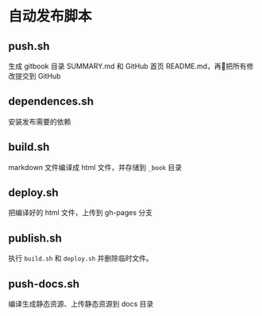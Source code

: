 # 自动发布脚本

## push.sh

生成 gitbook 目录 SUMMARY.md 和 GitHub 首页 README.md，再把所有修改提交到 GitHub

## dependences.sh

安装发布需要的依赖

## build.sh

markdown 文件编译成 html 文件，并存储到 `_book` 目录

## deploy.sh

把编译好的 html 文件，上传到 gh-pages 分支

## publish.sh

执行 `build.sh` 和 `deploy.sh` 并删除临时文件。

## push-docs.sh

编译生成静态资源、上传静态资源到 docs 目录

